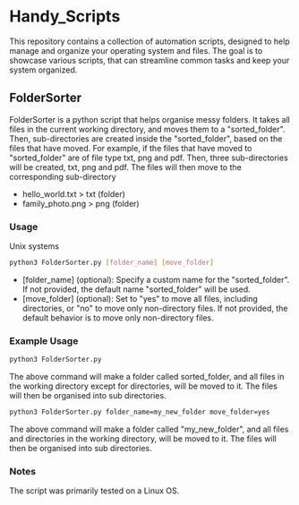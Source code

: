 <h1>Handy_Scripts</h1>
<p>This repository contains a collection of automation scripts, designed to help manage and organize your operating system and files. The goal is to showcase various scripts, that can streamline common tasks and keep your system organized.</p>

<h2>FolderSorter</h2>
<p>FolderSorter is a python script that helps organise messy folders. It takes all files in the current working directory, and moves them to a "sorted_folder". Then, sub-directories are created inside the "sorted_folder", based on the files that have moved. For example, if the files that have moved to "sorted_folder" are of file type txt, png and pdf. Then, three sub-directories will be created, txt, png and pdf. The files will then move to the corresponding sub-directory</p>

<ul>
	<li>hello_world.txt > txt (folder)</li>
	<li>family_photo.png > png (folder)</li>
</ul>

<h3>Usage</h3>
Unix systems

```bash
python3 FolderSorter.py [folder_name] [move_folder]
```

<ul>
	<li>[folder_name] (optional): Specify a custom name for the "sorted_folder". If not provided, the default name "sorted_folder" will be used.</li>
	<li>[move_folder] (optional): Set to "yes" to move all files, including directories, or "no" to move only non-directory files. If not provided, the default behavior is to move only non-directory files.</li>

</ul>

<h3>Example Usage</h3>

```bash
python3 FolderSorter.py
```
The above command will make a folder called sorted_folder, and all files in the working directory except for directories, will be moved to it. The files will then be organised into sub directories. 

```bash
python3 FolderSorter.py folder_name=my_new_folder move_folder=yes
```
The above command will make a folder called "my_new_folder", and all files and directories in the working directory, will be moved to it. The files will then be organised into sub directories.

<h3>Notes</h3>
The script was primarily tested on a Linux OS. 